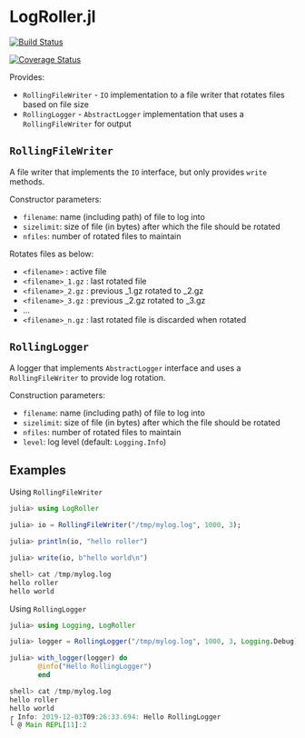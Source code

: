 # LogRoller.jl

[![Build Status](https://travis-ci.org/tanmaykm/LogRoller.jl.png)](https://travis-ci.org/tanmaykm/LogRoller.jl)

[![Coverage Status](https://coveralls.io/repos/github/tanmaykm/LogRoller.jl/badge.svg?branch=master)](https://coveralls.io/github/tanmaykm/LogRoller.jl?branch=master)

Provides:
- `RollingFileWriter` - `IO` implementation to a file writer that rotates files based on file size
- `RollingLogger` - `AbstractLogger` implementation that uses a `RollingFileWriter` for output

## `RollingFileWriter`

A file writer that implements the `IO` interface, but only provides `write` methods.

Constructor parameters:
- `filename`: name (including path) of file to log into
- `sizelimit`: size of file (in bytes) after which the file should be rotated
- `nfiles`: number of rotated files to maintain

Rotates files as below:

- `<filename>` : active file
- `<filename>_1.gz` : last rotated file
- `<filename>_2.gz` : previous <filename>_1.gz rotated to <filename>_2.gz
- `<filename>_3.gz` : previous <filename>_2.gz rotated to <filename>_3.gz
- ...
- `<filename>_n.gz` : last rotated file is discarded when rotated

## `RollingLogger`

A logger that implements `AbstractLogger` interface and uses a `RollingFileWriter` to provide log rotation.

Construction parameters:
- `filename`: name (including path) of file to log into
- `sizelimit`: size of file (in bytes) after which the file should be rotated
- `nfiles`: number of rotated files to maintain
- `level`: log level (default: `Logging.Info`)

## Examples

Using `RollingFileWriter`

```julia
julia> using LogRoller

julia> io = RollingFileWriter("/tmp/mylog.log", 1000, 3);

julia> println(io, "hello roller")

julia> write(io, b"hello world\n")

shell> cat /tmp/mylog.log
hello roller
hello world
```

Using `RollingLogger`

```julia
julia> using Logging, LogRoller

julia> logger = RollingLogger("/tmp/mylog.log", 1000, 3, Logging.Debug);

julia> with_logger(logger) do
       @info("Hello RollingLogger")
       end

shell> cat /tmp/mylog.log
hello roller
hello world
┌ Info: 2019-12-03T09:26:33.694: Hello RollingLogger
└ @ Main REPL[11]:2
```

